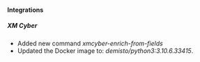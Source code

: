 
#### Integrations
##### XM Cyber
- Added new command *xmcyber-enrich-from-fields*
- Updated the Docker image to: *demisto/python3:3.10.6.33415*.
